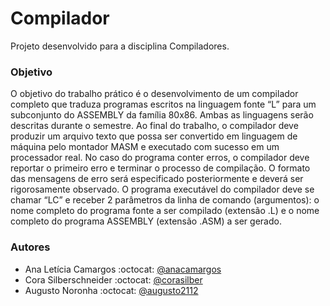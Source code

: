 # Compilador

Projeto desenvolvido para a disciplina Compiladores.

### Objetivo 

O objetivo do trabalho prático é o desenvolvimento de um compilador completo que traduza programas escritos na linguagem fonte “L” para um subconjunto do ASSEMBLY da família 80x86. Ambas as linguagens serão descritas durante o semestre. Ao final do trabalho, o compilador deve produzir um arquivo texto que possa ser convertido em linguagem de máquina pelo montador MASM e executado com sucesso em um processador
real. No caso do programa conter erros, o compilador deve reportar o primeiro erro e terminar o processo de compilação. O formato das mensagens de erro será especificado posteriormente e deverá ser rigorosamente observado. O programa executável do compilador deve se chamar “LC” e receber 2 parâmetros da linha de comando (argumentos): o nome completo do programa fonte a ser compilado (extensão .L) e o nome completo do programa ASSEMBLY (extensão .ASM) a ser gerado.

### Autores

* Ana Letícia Camargos :octocat: [@anacamargos](https://github.com/anacamargos)
* Cora Silberschneider :octocat: [@corasilber](https://github.com/corasilber)
* Augusto Noronha :octocat: [@augusto2112](https://github.com/augusto2112)
